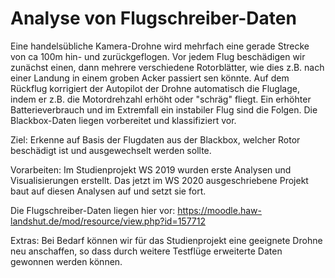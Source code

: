 # Analyse von Flugschreiber-Daten

Eine handelsübliche Kamera-Drohne wird mehrfach eine gerade Strecke von ca 100m hin- und zurückgeflogen. Vor jedem Flug beschädigen wir zunächst einen, dann mehrere verschiedene Rotorblätter, wie dies z.B. nach einer Landung in einem groben Acker passiert sen könnte. Auf dem Rückflug korrigiert der Autopilot der Drohne automatisch die Fluglage, indem er z.B. die Motordrehzahl erhöht oder "schräg" fliegt. Ein erhöhter Batterieverbrauch und im Extremfall ein instabiler Flug sind die Folgen. Die Blackbox-Daten liegen vorbereitet und klassifiziert vor.

Ziel: Erkenne auf Basis der Flugdaten aus der Blackbox, welcher Rotor beschädigt ist und ausgewechselt werden sollte.

Vorarbeiten: Im Studienprojekt WS 2019 wurden erste Analysen und Visualisierungen erstellt. Das jetzt im WS 2020 ausgeschriebene Projekt baut auf diesen Analysen auf und setzt sie fort.

Die Flugschreiber-Daten liegen hier vor:
<https://moodle.haw-landshut.de/mod/resource/view.php?id=157712>

Extras: Bei Bedarf können wir für das Studienprojekt eine geeignete Drohne neu anschaffen, so dass durch weitere Testflüge erweiterte Daten gewonnen werden können.

